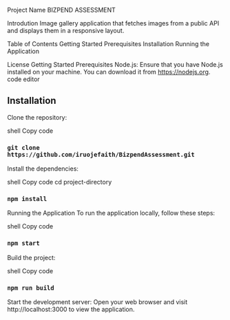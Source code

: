 
Project Name
BIZPEND ASSESSMENT

Introdution
Image gallery application that fetches images from a public
API and displays them in a responsive layout.

Table of Contents
Getting Started
Prerequisites
Installation
Running the Application

License
Getting Started
Prerequisites
Node.js: Ensure that you have Node.js installed on your machine. You can download it from https://nodejs.org.
code editor


## Installation
Clone the repository:

shell
Copy code
### `git clone https://github.com/iruojefaith/BizpendAssessment.git`
Install the dependencies:

shell
Copy code
cd project-directory
### `npm install`

Running the Application
To run the application locally, follow these steps:

shell
Copy code
### `npm start`

Build the project:

shell
Copy code
### `npm run build`
Start the development server:
Open your web browser and visit http://localhost:3000 to view the application.